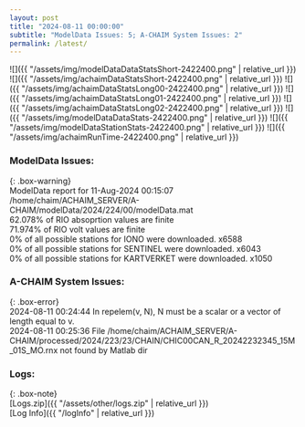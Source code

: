 ```yaml
---
layout: post
title: "2024-08-11 00:00:00"
subtitle: "ModelData Issues: 5; A-CHAIM System Issues: 2"
permalink: /latest/
---
```


![]({{ "/assets/img/modelDataDataStatsShort-2422400.png" | relative_url }})
![]({{ "/assets/img/achaimDataStatsShort-2422400.png" | relative_url }})
![]({{ "/assets/img/achaimDataStatsLong00-2422400.png" | relative_url }})
![]({{ "/assets/img/achaimDataStatsLong01-2422400.png" | relative_url }})
![]({{ "/assets/img/achaimDataStatsLong02-2422400.png" | relative_url }})
![]({{ "/assets/img/modelDataDataStats-2422400.png" | relative_url }})
![]({{ "/assets/img/modelDataStationStats-2422400.png" | relative_url }})
![]({{ "/assets/img/achaimRunTime-2422400.png" | relative_url }})


### ModelData Issues:  
  
{: .box-warning}  
 ModelData report for 11-Aug-2024 00:15:07   
 /home/chaim/ACHAIM_SERVER/A-CHAIM/modelData/2024/224/00/modelData.mat   
 62.078% of RIO absoprtion values are finite   
 71.974% of RIO volt values are finite   
 0% of all possible stations for IONO were downloaded. x6588   
 0% of all possible stations for SENTINEL were downloaded. x6043   
 0% of all possible stations for KARTVERKET were downloaded. x1050   
  
### A-CHAIM System Issues:  
  
{: .box-error}  
2024-08-11 00:24:44 In repelem(v, N), N must be a scalar or a vector of length equal to v.  
2024-08-11 00:25:36 File /home/chaim/ACHAIM_SERVER/A-CHAIM/processed/2024/223/23/CHAIN/CHIC00CAN_R_20242232345_15M_01S_MO.rnx not found by Matlab dir  

### Logs:  
  
{: .box-note}  
[Logs.zip]({{ "/assets/other/logs.zip" | relative_url }})  
[Log Info]({{ "/logInfo" | relative_url }})  
